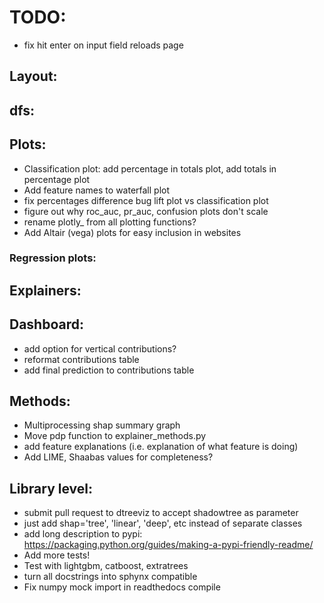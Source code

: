 
# TODO:
- fix hit enter on input field reloads page

## Layout:

## dfs:


## Plots:
- Classification plot: add percentage in totals plot, add totals in percentage plot
- Add feature names to waterfall plot
- fix percentages difference bug lift plot vs classification plot
- figure out why roc_auc, pr_auc, confusion plots don't scale
- rename plotly_ from all plotting functions?
- Add Altair (vega) plots for easy inclusion in websites

### Regression plots:

## Explainers:


## Dashboard:
- add option for vertical contributions?
- reformat contributions table
- add final prediction to contributions table

## Methods:
- Multiprocessing shap summary graph 
- Move pdp function to explainer_methods.py
- add feature explanations (i.e. explanation of what feature is doing)
- Add LIME, Shaabas values for completeness?

## Library level:
- submit pull request to dtreeviz to accept shadowtree as parameter
- just add shap='tree', 'linear', 'deep', etc instead of separate classes
- add long description to pypi: https://packaging.python.org/guides/making-a-pypi-friendly-readme/
- Add more tests!
- Test with lightgbm, catboost, extratrees
- turn all docstrings into sphynx compatible
- Fix numpy mock import in readthedocs compile

